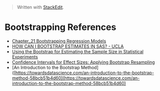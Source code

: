 


> Written with [StackEdit](https://stackedit.io/).

# Bootstrapping References

- [Chapter_21 Bootstrapping Regression Models](http://www.sagepub.com/sites/default/files/upm-binaries/21122_Chapter_21.pdf)
- [HOW CAN I BOOTSTRAP ESTIMATES IN SAS? - UCLA](https://stats.idre.ucla.edu/sas/faq/how-can-i-bootstrap-estimates-in-sas/)
- [Using the Bootstrap for Estimating the Sample Size in Statistical Experiments](https://pdfs.semanticscholar.org/c39b/24fe237486bce3cc7a3124efc864051b39a6.pdf)
- [Confidence Intervals for Effect Sizes: Applying Bootstrap Resampling](https://pareonline.net/getvn.asp?v=21&n=5)
- [An Introduction to the Bootstrap Method]([https://towardsdatascience.com/an-introduction-to-the-bootstrap-method-58bcb51b4d60](https://towardsdatascience.com/an-introduction-to-the-bootstrap-method-58bcb51b4d60)
<!--stackedit_data:
eyJoaXN0b3J5IjpbLTc2MDMwOTY1NF19
-->